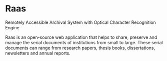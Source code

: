 Raas
====

Remotely Accessible Archival System with Optical Character Recognition Engine

Raas is an open-source web application that helps to share, preserve and manage the serial documents of institutions from small to large. These serial documents can range from research papers, thesis books, dissertations, newsletters and annual reports.
